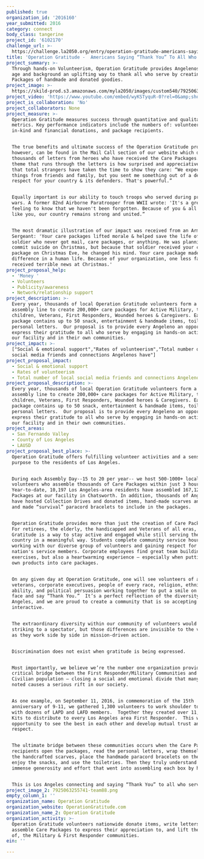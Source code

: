 ```yaml
---
published: true
organization_id: '2016160'
year_submitted: 2016
category: connect
body_class: tangerine
project_id: '6102170'
challenge_url: >-
  https://challenge.la2050.org/entry/operation-gratitude-americans-saying-thank-you-to-all-who-serve
title: 'Operation Gratitude -  Americans Saying “Thank You” To All Who Serve '
project_summary: >-
  Through hands-on Volunteerism, Operation Gratitude provides Angelenos of every
  age and background an uplifting way to thank all who serve by creating Care
  Packages of handmade and donated goodies.
project_image: >-
  https://skild-prod.s3.amazonaws.com/myla2050/images/custom540/7925063255741-team88.png
project_video: 'https://www.youtube.com/embed/wyKSTyquR-0?rel=0&amp;showinfo=0'
project_is_collaboration: 'No'
project_collaborators: None
project_measure: >-
  Operation Gratitude measures success through quantitative and qualitative
  metrics. Key performance indicators include the numbers of: volunteers,
  in-kind and financial donations, and package recipients. 


  The true benefits and ultimate success of the Operation Gratitude program,
  however, can be found in the Mail Call section of our website which displays
  thousands of letters from heroes who have received the Care Packages. One
  theme that runs through the letters is how surprised and appreciative they are
  that total strangers have taken the time to show they care: “We expect to get
  things from friends and family, but you sent me something out of a deep
  respect for your country & its defenders. That's powerful.” 


  Equally important is our ability to touch troops who served during previous
  wars. A former 82nd Airborne Paratrooper from WWII wrote: 'It's a great
  feeling to know that we haven't been forgotten. Because of you & all Americans
  like you, our country remains strong and united.” 


  The most dramatic illustration of our impact was received from an Army First
  Sergeant: 'Your care packages lifted morale & helped save the life of a young
  soldier who never got mail, care packages, or anything. He was planning to
  commit suicide on Christmas, but because that soldier received your care
  package on Christmas Eve, he changed his mind. Your care package made a major
  difference in a human life. Because of your organization, one less family
  received terrible news at Christmas.'
project_proposal_help:
  - 'Money '
  - Volunteers
  - Publicity/awareness
  - Network/relationship support
project_description: >-
  Every year, thousands of local Operation Gratitude volunteers form a human
  assembly line to create 200,000+ care packages for Active Military, their
  children, Veterans, First Responders, Wounded heroes & Caregivers. Each
  package contains up to 50 snack, entertainment & handmade items, toiletries &
  personal letters.  Our proposal is to provide every Angeleno an opportunity to
  express their gratitude to all who serve by engaging in hands-on activities at
  our facility and in their own communities.
project_impact: >-
  ["Social & emotional support","Rates of volunteerism","Total number of local
  social media friends and connections Angelenos have"]
project_proposal_impact:
  - Social & emotional support
  - Rates of volunteerism
  - Total number of local social media friends and connections Angelenos have
project_proposal_description: >-
  Every year, thousands of local Operation Gratitude volunteers form a human
  assembly line to create 200,000+ care packages for Active Military, their
  children, Veterans, First Responders, Wounded heroes & Caregivers. Each
  package contains up to 50 snack, entertainment & handmade items, toiletries &
  personal letters.  Our proposal is to provide every Angeleno an opportunity to
  express their gratitude to all who serve by engaging in hands-on activities at
  our facility and in their own communities.
project_areas:
  - San Fernando Valley
  - County of Los Angeles
  - LAUSD
project_proposal_best_place: >-
  Operation Gratitude offers fulfilling volunteer activities and a sense of
  purpose to the residents of Los Angeles.


  During each Assembly Day--15 to 20 per year-- we host 500-1000+ local
  volunteers who assemble thousands of Care Packages within just 3 hours. 
  Year-to-date, 10,197 Los Angeles-area residents have assembled 167,122 Care
  Packages at our facility in Chatsworth. In addition, thousands of Angelenos
  have hosted Collection Drives and donated items, hand-made scarves and hats,
  and made “survival” paracord bracelets to include in the packages.


  Operation Gratitude provides more than just the creation of Care Packages. 
  For retirees, the elderly, the handicapped and Veterans of all eras, Operation
  Gratitude is a way to stay active and engaged while still serving their
  country in a meaningful way. Students complete community service hours while
  working with our diverse group of volunteers and gaining respect for our
  nation's service members. Corporate employees find great team building
  exercises, but also a heartwarming experience – especially when putting their
  own products into care packages. 


  On any given day at Operation Gratitude, one will see volunteers of all ages,
  veterans, corporate executives, people of every race, religion, ethnicity,
  ability, and political persuasion working together to put a smile on a hero’s
  face and say “Thank You.”  It’s a perfect reflection of the diversity of Los
  Angeles, and we are proud to create a community that is so accepting and
  interactive.


  The extraordinary diversity within our community of volunteers would be
  striking to a spectator, but those differences are invisible to the volunteers
  as they work side by side in mission-driven action.


  Discrimination does not exist when gratitude is being expressed.


  Most importantly, we believe we’re the number one organization providing a
  critical bridge between the First Responder/Military Communities and the
  Civilian population – closing a social and emotional divide that many have
  noted causes a serious rift in our society.


  As one example, on September 11, 2016, in commemoration of the 15th
  anniversary of 9-11, we gathered 1,300 volunteers to work shoulder to shoulder
  with dozens of LAPD and LAFD members.  Together they created over 11,000 Care
  Kits to distribute to every Los Angeles area First Responder.  This was an
  opportunity to see the best in each other and develop mutual trust and
  respect.


  The ultimate bridge between these communities occurs when the Care Package
  recipients open the packages, read the personal letters, wrap themselves in
  the handcrafted scarves, place the handmade paracord bracelets on their wrist,
  enjoy the snacks, and use the toiletries. Then they truly understand the
  immense generosity and effort that went into assembling each box by hand.


  This is Los Angeles connecting and saying “Thank You” to all who serve.
project_image_2: 7925063255741-team88.png
empty_column_1: ''
organization_name: Operation Gratitude
organization_website: OperationGratitude.com
organization_name_2: Operation Gratitude
organization_activity: >-
  Operation Gratitude volunteers nationwide donate items, write letters and
  assemble Care Packages to express their appreciation to, and lift the spirits
  of, the Military & First Responder communities.
ein: ''

---
```

